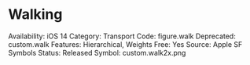 # Walking

Availability: iOS 14
Category: Transport
Code: figure.walk
Deprecated: custom.walk
Features: Hierarchical, Weights
Free: Yes
Source: Apple SF Symbols
Status: Released
Symbol: custom.walk2x.png